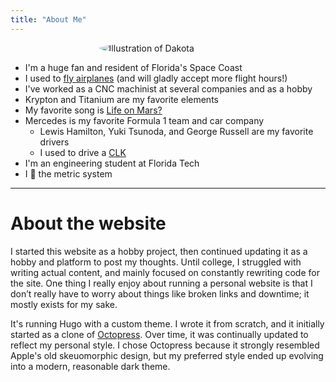 ```yaml
---
title: "About Me"
---
```

<img alt="Illustration of Dakota" id="profile" style="max-width:25ch; display: block; margin: auto; border-radius: 50%;" src="/images/picrew_profile.png">

* I'm a huge fan and resident of Florida's Space Coast
* I used to [fly airplanes](/pages/flying/) (and will gladly accept more flight hours!)
* I've worked as a CNC machinist at several companies and as a hobby
* Krypton and Titanium are my favorite elements
* My favorite song is [Life on Mars?](/files/lifeonmars.mp3)
* Mercedes is my favorite Formula 1 team and car company
    * Lewis Hamilton, Yuki Tsunoda, and George Russell are my favorite drivers
    * I used to drive a [CLK](clk.jpg)
* I'm an engineering student at Florida Tech
* I 💜 the metric system

---

# About the website

I started this website as a hobby project, then continued updating it as a hobby and platform to post my thoughts. Until college, I struggled with writing actual content, and mainly focused on constantly rewriting code for the site. One thing I really enjoy about running a personal website is that I don’t really have to worry about things like broken links and downtime; it mostly exists for my sake. 

It's running Hugo with a custom theme. I wrote it from scratch, and it initially started as a clone of [Octopress](https://github.com/parsiya/Hugo-Octopress). Over time, it was continually updated to reflect my personal style. I chose Octopress because it strongly resembled Apple's old skeuomorphic design, but my preferred style ended up evolving into a modern, reasonable dark theme. 
